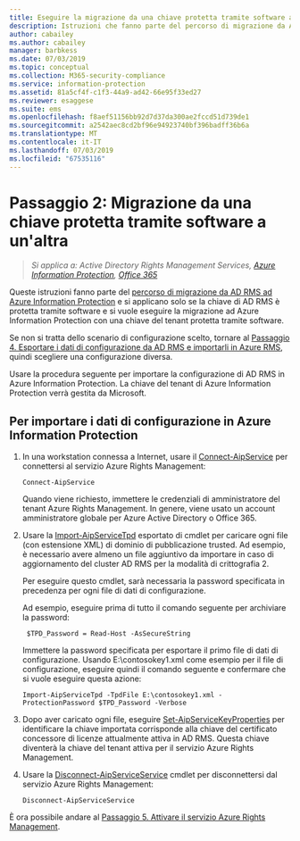 ```yaml
---
title: Eseguire la migrazione da una chiave protetta tramite software a un'altra - AIP
description: Istruzioni che fanno parte del percorso di migrazione da AD RMS ad Azure Information Protection e si applicano solo se la chiave di AD RMS è protetta tramite software e si vuole eseguire la migrazione ad Azure Information Protection con una chiave del tenant protetta tramite software.
author: cabailey
ms.author: cabailey
manager: barbkess
ms.date: 07/03/2019
ms.topic: conceptual
ms.collection: M365-security-compliance
ms.service: information-protection
ms.assetid: 81a5cf4f-c1f3-44a9-ad42-66e95f33ed27
ms.reviewer: esaggese
ms.suite: ems
ms.openlocfilehash: f8aef51156bb92d7d37da300ae2fccd51d739de1
ms.sourcegitcommit: a2542aec8cd2bf96e94923740bf396badff36b6a
ms.translationtype: MT
ms.contentlocale: it-IT
ms.lasthandoff: 07/03/2019
ms.locfileid: "67535116"
---
```

# <a name="step-2-software-protected-key-to-software-protected-key-migration"></a>Passaggio 2: Migrazione da una chiave protetta tramite software a un'altra

>*Si applica a: Active Directory Rights Management Services, [Azure Information Protection](https://azure.microsoft.com/pricing/details/information-protection), [Office 365](https://download.microsoft.com/download/E/C/F/ECF42E71-4EC0-48FF-AA00-577AC14D5B5C/Azure_Information_Protection_licensing_datasheet_EN-US.pdf)*


Queste istruzioni fanno parte del [percorso di migrazione da AD RMS ad Azure Information Protection](migrate-from-ad-rms-to-azure-rms.md) e si applicano solo se la chiave di AD RMS è protetta tramite software e si vuole eseguire la migrazione ad Azure Information Protection con una chiave del tenant protetta tramite software. 

Se non si tratta dello scenario di configurazione scelto, tornare al [Passaggio 4. Esportare i dati di configurazione da AD RMS e importarli in Azure RMS](migrate-from-ad-rms-phase2.md#step-4-export-configuration-data-from-ad-rms-and-import-it-to-azure-information-protection), quindi scegliere una configurazione diversa.

Usare la procedura seguente per importare la configurazione di AD RMS in Azure Information Protection. La chiave del tenant di Azure Information Protection verrà gestita da Microsoft.

## <a name="to-import-the-configuration-data-to-azure-information-protection"></a>Per importare i dati di configurazione in Azure Information Protection

1. In una workstation connessa a Internet, usare il [Connect-AipService](/powershell/module/aipservice/connect-aipservice) per connettersi al servizio Azure Rights Management:

    ```
    Connect-AipService
    ```
    Quando viene richiesto, immettere le credenziali di amministratore del tenant Azure Rights Management. In genere, viene usato un account amministratore globale per Azure Active Directory o Office 365.

2. Usare la [Import-AipServiceTpd](/powershell/module/aipservice/import-aipservicetpd) esportato di cmdlet per caricare ogni file (con estensione XML) di dominio di pubblicazione trusted. Ad esempio, è necessario avere almeno un file aggiuntivo da importare in caso di aggiornamento del cluster AD RMS per la modalità di crittografia 2. 
    
    Per eseguire questo cmdlet, sarà necessaria la password specificata in precedenza per ogni file di dati di configurazione. 
    
    Ad esempio, eseguire prima di tutto il comando seguente per archiviare la password:
    
        $TPD_Password = Read-Host -AsSecureString
    
    Immettere la password specificata per esportare il primo file di dati di configurazione. Usando E:\contosokey1.xml come esempio per il file di configurazione, eseguire quindi il comando seguente e confermare che si vuole eseguire questa azione:
    ```
    Import-AipServiceTpd -TpdFile E:\contosokey1.xml -ProtectionPassword $TPD_Password -Verbose
    ```
    
3. Dopo aver caricato ogni file, eseguire [Set-AipServiceKeyProperties](/powershell/module/aipservice/set-aipservicekeyproperties) per identificare la chiave importata corrisponde alla chiave del certificato concessore di licenze attualmente attiva in AD RMS. Questa chiave diventerà la chiave del tenant attiva per il servizio Azure Rights Management.

4.  Usare la [Disconnect-AipServiceService](/powershell/module/aipservice/disconnect-aipservice) cmdlet per disconnettersi dal servizio Azure Rights Management:

    ```
    Disconnect-AipServiceService
    ```

È ora possibile andare al [Passaggio 5. Attivare il servizio Azure Rights Management](migrate-from-ad-rms-phase2.md#step-5-activate-the-azure-rights-management-service).


